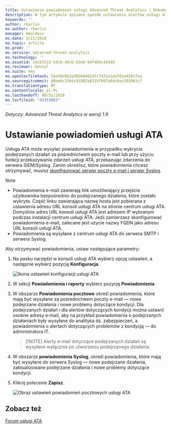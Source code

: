 ```yaml
---
title: Ustawianie powiadomień usługi Advanced Threat Analytics | Dokumentacja firmy Microsoft
description: W tym artykule opisano sposób ustawiania alertów usługi ATA w celu otrzymywania powiadomień o wykryciu podejrzanych działań.
keywords: ''
author: rkarlin
ms.author: rkarlin
manager: mbaldwin
ms.date: 3/21/2018
ms.topic: article
ms.prod: ''
ms.service: advanced-threat-analytics
ms.technology: ''
ms.assetid: 14cb7513-5dc8-49cb-b3e0-94f469c443dd
ms.reviewer: bennyl
ms.suite: ems
ms.openlocfilehash: 55e56b9b2a3bbb04024fc7431e1ee7d1e459cfea
ms.sourcegitcommit: d8ee6c236dc91802a8315fb97a9dc0ac501861cf
ms.translationtype: MT
ms.contentlocale: pl-PL
ms.lasthandoff: 08/31/2018
ms.locfileid: "43353083"
---
```

*Dotyczy: Advanced Threat Analytics w wersji 1.9*



# <a name="set-ata-notifications"></a>Ustawianie powiadomień usługi ATA
Usługa ATA może wysyłać powiadomienia w przypadku wykrycia podejrzanych działań za pośrednictwem poczty e-mail lub przy użyciu funkcji przekazywania zdarzeń usługi ATA, przekazując zdarzenia do serwera SIEM/Syslog. Zanim określisz, które powiadomienia chcesz otrzymywać, musisz [skonfigurować serwer poczty e-mail i serwer Syslog](setting-syslog-email-server-settings.md).

> [!NOTE]
> -   Powiadomienia e-mail zawierają link umożliwiający przejście użytkownika bezpośrednio do podejrzanego działania, które zostało wykryte. Część linku zawierająca nazwę hosta jest pobierana z ustawienia adresu URL konsoli usługi ATA na stronie centrum usługi ATA. Domyślnie adres URL konsoli usługi ATA jest adresem IP wybranym podczas instalacji centrum usługi ATA. Jeśli zamierzasz skonfigurować powiadomienia e-mail, zalecane jest użycie nazwy FQDN jako adresu URL konsoli usługi ATA.
> -   Powiadomienia są wysyłane z centrum usługi ATA do serwera SMTP i serwera Syslog.


Aby otrzymywać powiadomienia, ustaw następujące parametry:


1. Na pasku narzędzi w konsoli usługi ATA wybierz opcję ustawień, a następnie wybierz pozycję **Konfiguracja**.
    
    ![Ikona ustawień konfiguracji usługi ATA](media/ATA-config-icon.png)
    
1. W sekcji **Powiadomienia i raporty** wybierz pozycję **Powiadomienia**.
1. W obszarze **Powiadomienia pocztowe** określ powiadomienia, które mają być wysyłane za pośrednictwem poczty e-mail — nowe podejrzane działania i nowe problemy dotyczące kondycji. Dla podejrzanych działań i dla alertów dotyczących kondycji można ustawić osobne adresy e-mail, aby na przykład powiadomienia o podejrzanych działaniach były wysyłane do analityka ds. zabezpieczeń, a powiadomienia o alertach dotyczących problemów z kondycją — do administratora IT.
    
    >   [!NOTE]
    >   Alerty e-mail dotyczące podejrzanych działań są wysyłane wyłącznie po utworzeniu podejrzanego działania.

1. W obszarze **powiadomienia Syslog**, określ powiadomienia, które mają być wysyłane do serwera Syslog — nowe podejrzane działania, zaktualizowane podejrzane działania i nowe problemy dotyczące kondycji.
1. Kliknij polecenie **Zapisz**.
    
    ![Obraz ustawień powiadomień pocztowych usługi ATA](media/ata-mail-notification-settings.png)




## <a name="see-also"></a>Zobacz też
[Forum usługi ATA](https://social.technet.microsoft.com/Forums/security/home?forum=mata)
